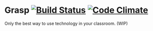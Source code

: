 Grasp [![Build Status](https://travis-ci.org/graspapp/grasp.png?branch=master)](https://travis-ci.org/graspapp/grasp) [![Code Climate](https://codeclimate.com/github/graspapp/grasp.png)](https://codeclimate.com/github/graspapp/grasp)
=====

Only the best way to use technology in your classroom. (WIP)
